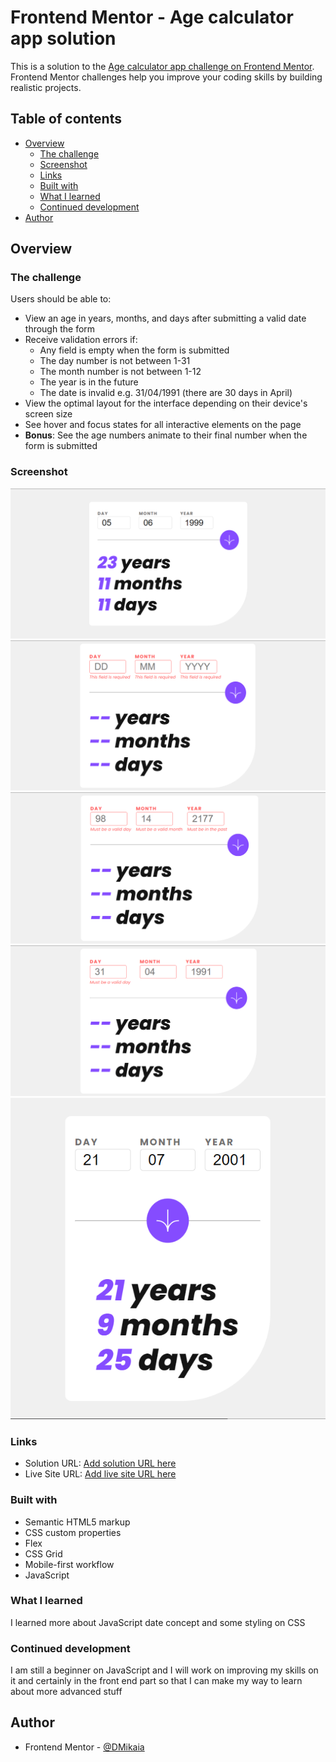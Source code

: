 # Frontend Mentor - Age calculator app solution

This is a solution to the [Age calculator app challenge on Frontend Mentor](https://www.frontendmentor.io/challenges/age-calculator-app-dF9DFFpj-Q). Frontend Mentor challenges help you improve your coding skills by building realistic projects.

## Table of contents

- [Overview](#overview)
  - [The challenge](#the-challenge)
  - [Screenshot](#screenshot)
  - [Links](#links)
  - [Built with](#built-with)
  - [What I learned](#what-i-learned)
  - [Continued development](#continued-development)
- [Author](#author)

## Overview

### The challenge

Users should be able to:

- View an age in years, months, and days after submitting a valid date through the form
- Receive validation errors if:
  - Any field is empty when the form is submitted
  - The day number is not between 1-31
  - The month number is not between 1-12
  - The year is in the future
  - The date is invalid e.g. 31/04/1991 (there are 30 days in April)
- View the optimal layout for the interface depending on their device's screen size
- See hover and focus states for all interactive elements on the page
- **Bonus**: See the age numbers animate to their final number when the form is submitted

### Screenshot

![Desktop Preview](screenshot/Desktop-preview.png)
![Desktop Error Empty](screenshot/Desktop-error-empty.png)
![Desktop Error Invalid](screenshot/Desktop-error-invalid.png)
![Desktop Error Whole Form](screenshot/Desktop-error-whole-form.png)
![Mobile Design](screenshot/Mobile-design.png)

### Links

- Solution URL: [Add solution URL here](https://github.com/DMikaia/Age-calculator)
- Live Site URL: [Add live site URL here](https://dm-age-calculator.netlify.app/)

### Built with

- Semantic HTML5 markup
- CSS custom properties
- Flex
- CSS Grid
- Mobile-first workflow
- JavaScript

### What I learned

I learned more about JavaScript date concept and some styling on CSS

### Continued development

I am still a beginner on JavaScript and I will work on improving my skills on it and certainly in the front end part so that I can make my way to learn about more advanced stuff

## Author

- Frontend Mentor - [@DMikaia](https://www.frontendmentor.io/profile/yourusername)
